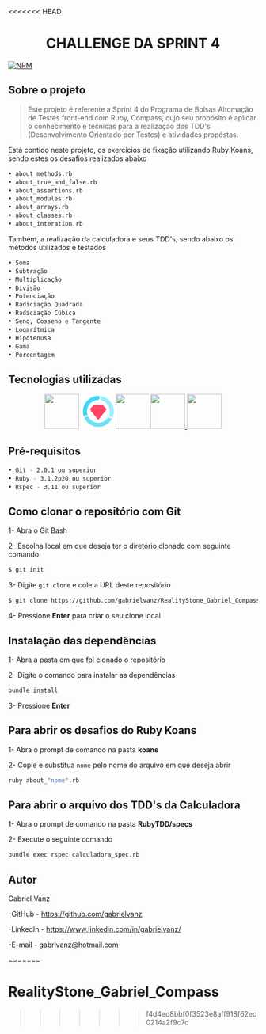 <<<<<<< HEAD
<h1 align="center">CHALLENGE DA SPRINT 4</h1>

[![NPM](https://img.shields.io/npm/l/react)](https://github.com/gabrielvanz/RealityStone_Gabriel_Compass/blob/develop/LICENSE)

<h2>Sobre o projeto</h2>

> Este projeto é referente a Sprint 4 do Programa de Bolsas Altomação de Testes front-end com Ruby, Compass, cujo seu propósito é aplicar o conhecimento e técnicas para a realização dos TDD's (Desenvolvimento Orientado por Testes) e atividades propóstas.

Está contido neste projeto, os exercícios de fixação utilizando Ruby Koans, sendo estes os desafios realizados abaixo

```bash
• about_methods.rb
• about_true_and_false.rb
• about_assertions.rb
• about_modules.rb
• about_arrays.rb
• about_classes.rb
• about_interation.rb
```

Também, a realização da calculadora e seus TDD's, sendo abaixo os métodos utilizados e testados

```bash
• Soma
• Subtração
• Multiplicação
• Divisão
• Potenciação
• Radiciação Quadrada
• Radiciação Cúbica
• Seno, Cosseno e Tangente
• Logarítmica
• Hipotenusa
• Gama
• Porcentagem
```


<h2>Tecnologias utilizadas</h2>

<p align="center" color=""><a href="https://www.ruby-lang.org/pt/" title="Ruby"><img height="70" width="70" src="https://img.icons8.com/color/344/ruby-programming-language.png"></a> <a href="https://rspec.info/" title="Rspec"><img height="70" width="70" src=https://github.com/ypek/teste-/raw/main/logo%20rspec.png></a><a href="https://code.visualstudio.com/" title="Visual Studio Code"><img height="70" width="70" src="https://img.icons8.com/color/344/visual-studio-code-2019.png"></a><a href="https://git-scm.com/" title="Git"><img height="70" width="70" src="https://camo.githubusercontent.com/fbfcb9e3dc648adc93bef37c718db16c52f617ad055a26de6dc3c21865c3321d/68747470733a2f2f7777772e766563746f726c6f676f2e7a6f6e652f6c6f676f732f6769742d73636d2f6769742d73636d2d69636f6e2e737667"> </a></a><a href="https://github.com/" title="GitHub"> <img height="70" width="70" src="https://cdn-icons-png.flaticon.com/512/25/25231.png"></a></p> 



<h2>Pré-requisitos</h2>

```bash
• Git - 2.0.1 ou superior
• Ruby - 3.1.2p20 ou superior
• Rspec - 3.11 ou superior
```

<h2>Como clonar o repositório com Git</h2>
1- Abra o Git Bash

2- Escolha local em que deseja ter o diretório clonado com seguinte comando

```bash
$ git init
```

3- Digite ```git clone``` e cole a URL deste repositório

```bash
$ git clone https://github.com/gabrielvanz/RealityStone_Gabriel_Compass.git
```

4- Pressione **Enter** para criar o seu clone local



<h2>Instalação das dependências</h2>

1- Abra a pasta em que foi clonado o repositório

2- Digite o comando para instalar as dependências

```bash
bundle install
```
3- Pressione **Enter**


<h2>Para abrir os desafios do Ruby Koans</h2>

1- Abra o prompt de comando na pasta **koans**

2- Copie e substitua ```nome``` pelo nome do arquivo em que deseja abrir

```bash
ruby about_"nome".rb
```

<h2>Para abrir o arquivo dos TDD's da Calculadora </h2>

1- Abra o prompt de comando na pasta **RubyTDD/specs**

2- Execute o seguinte comando

```bash
bundle exec rspec calculadora_spec.rb
``` 

<h2>Autor</h2>

<p>Gabriel Vanz</p>


-GitHub - https://github.com/gabrielvanz

-LinkedIn - https://www.linkedin.com/in/gabrielvanz/

-E-mail - gabrivanz@hotmail.com

=======
# RealityStone_Gabriel_Compass
>>>>>>> f4d4ed8bbf0f3523e8aff918f62ec0214a2f9c7c
